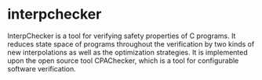 # interpchecker
InterpChecker is a tool for verifying safety properties of C programs. It reduces state space of programs throughout the verification by two kinds of new interpolations as well as the optimization strategies. It is implemented upon the open source tool CPAChecker, which is a tool for configurable software verification.

